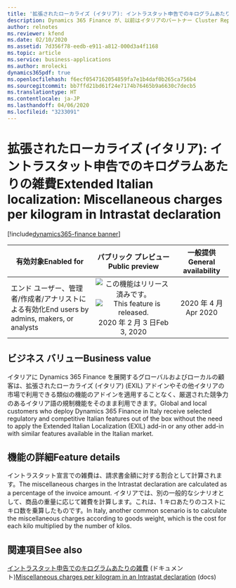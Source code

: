 ```yaml
---
title: '拡張されたローカライズ (イタリア): イントラスタット申告でのキログラムあたりの雑費'
description: Dynamics 365 Finance が、以前はイタリアのパートナー Cluster Reply によって提供された、拡張されたローカライズ (イタリア) (EXIL) アドインでのみ利用可能であった、イタリア語固有の機能セットが利用できるように拡張されました。
author: relnotes
ms.reviewer: kfend
ms.date: 02/10/2020
ms.assetid: 7d356f78-eedb-e911-a812-000d3a4f1168
ms.topic: article
ms.service: business-applications
ms.author: mrolecki
dynamics365pdf: true
ms.openlocfilehash: f6ecf0547162054859fa7e1b4daf0b265ca756b4
ms.sourcegitcommit: bb7ffd21bd61f24e7174b76465b9a6630c7decb5
ms.translationtype: HT
ms.contentlocale: ja-JP
ms.lasthandoff: 04/06/2020
ms.locfileid: "3233091"
---
```

# <a name="extended-italian-localization-miscellaneous-charges-per-kilogram-in-intrastat-declaration"></a><span data-ttu-id="d5ab8-103">拡張されたローカライズ (イタリア): イントラスタット申告でのキログラムあたりの雑費</span><span class="sxs-lookup"><span data-stu-id="d5ab8-103">Extended Italian localization: Miscellaneous charges per kilogram in Intrastat declaration</span></span>
[!include[dynamics365-finance banner](../includes/dynamics365-finance.md)]

| <span data-ttu-id="d5ab8-104">有効対象</span><span class="sxs-lookup"><span data-stu-id="d5ab8-104">Enabled for</span></span>    |  <span data-ttu-id="d5ab8-105">パブリック プレビュー</span><span class="sxs-lookup"><span data-stu-id="d5ab8-105">Public preview</span></span> | <span data-ttu-id="d5ab8-106">一般提供</span><span class="sxs-lookup"><span data-stu-id="d5ab8-106">General availability</span></span> | 
| ---------- | :----------: |:----------: |
|<span data-ttu-id="d5ab8-107">エンド ユーザー、管理者/作成者/アナリストによる有効化</span><span class="sxs-lookup"><span data-stu-id="d5ab8-107">End users by admins, makers, or analysts</span></span>|<span data-ttu-id="d5ab8-108">![この機能はリリース済みです。](/dynamics365-release-plan/media/green-checkmark.png "この機能はリリース済みです。")</span><span class="sxs-lookup"><span data-stu-id="d5ab8-108">![This feature is released.](/dynamics365-release-plan/media/green-checkmark.png "This feature is released.")</span></span> <span data-ttu-id="d5ab8-109">2020 年 2 月 3 日</span><span class="sxs-lookup"><span data-stu-id="d5ab8-109">Feb 3, 2020</span></span>| <span data-ttu-id="d5ab8-110">2020 年 4 月</span><span class="sxs-lookup"><span data-stu-id="d5ab8-110">Apr 2020</span></span>|


## <a name="business-value"></a><span data-ttu-id="d5ab8-111">ビジネス バリュー</span><span class="sxs-lookup"><span data-stu-id="d5ab8-111">Business value</span></span>
<!-- bv start -->
<span data-ttu-id="d5ab8-112">イタリアに Dynamics 365 Finance を展開するグローバルおよびローカルの顧客は、拡張されたローカライズ (イタリア) (EXIL) アドインやその他イタリアの市場で利用できる類似の機能のアドインを適用することなく、厳選された競争力のあるイタリア語の規制機能をそのまま利用できます。</span><span class="sxs-lookup"><span data-stu-id="d5ab8-112">Global and local customers who deploy Dynamics 365 Finance in Italy receive selected regulatory and competitive Italian features out of the box without the need to apply the Extended Italian Localization (EXIL) add-in or any other add-in with similar features available in the Italian market.</span></span>
<!-- bv end -->



## <a name="feature-details"></a><span data-ttu-id="d5ab8-113">機能の詳細</span><span class="sxs-lookup"><span data-stu-id="d5ab8-113">Feature details</span></span>
<!--feature detail start -->
<span data-ttu-id="d5ab8-114">イントラスタット宣言での雑費は、請求書金額に対する割合として計算されます。</span><span class="sxs-lookup"><span data-stu-id="d5ab8-114">The miscellaneous charges in the Intrastat declaration are calculated as a percentage of the invoice amount.</span></span> <span data-ttu-id="d5ab8-115">イタリアでは、別の一般的なシナリオとして、商品の重量に応じて雑費を計算します。これは、1 キロあたりのコストにキロ数を乗算したものです。</span><span class="sxs-lookup"><span data-stu-id="d5ab8-115">In Italy, another common scenario is to calculate the miscellaneous charges according to goods weight, which is the cost for each kilo multiplied by the number of kilos.</span></span>
<!--feature detail end -->










## <a name="see-also"></a><span data-ttu-id="d5ab8-116">関連項目</span><span class="sxs-lookup"><span data-stu-id="d5ab8-116">See also</span></span>


<!--docs start-->
<span data-ttu-id="d5ab8-117">[イントラスタット申告でのキログラムあたりの雑費](https://docs.microsoft.com/dynamics365/finance/localizations/emea-ita-exil-misc-charges-intrastat) (ドキュメント)</span><span class="sxs-lookup"><span data-stu-id="d5ab8-117">[Miscellaneous charges per kilogram in an Intrastat declaration](https://docs.microsoft.com/dynamics365/finance/localizations/emea-ita-exil-misc-charges-intrastat) (docs)</span></span>
<!--docs end-->

